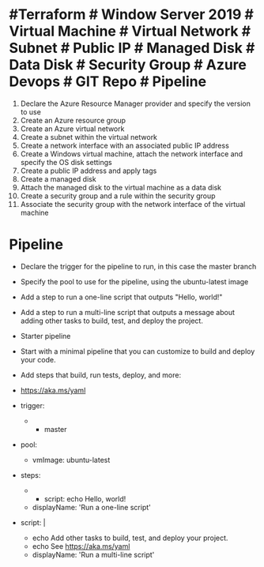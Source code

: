 # #Terraform # Window Server 2019 # Virtual Machine # Virtual Network # Subnet # Public IP # Managed Disk # Data Disk # Security Group # Azure Devops # GIT Repo # Pipeline

1. Declare the Azure Resource Manager provider and specify the version to use
2. Create an Azure resource group
3. Create an Azure virtual network
4. Create a subnet within the virtual network
5. Create a network interface with an associated public IP address
6. Create a Windows virtual machine, attach the network interface and specify the OS disk settings
7. Create a public IP address and apply tags
8. Create a managed disk
9. Attach the managed disk to the virtual machine as a data disk
10. Create a security group and a rule within the security group
11. Associate the security group with the network interface of the virtual machine

# Pipeline

- Declare the trigger for the pipeline to run, in this case the master branch
- Specify the pool to use for the pipeline, using the ubuntu-latest image
- Add a step to run a one-line script that outputs "Hello, world!"
- Add a step to run a multi-line script that outputs a message about adding other tasks to build, test, and deploy the project.

- Starter pipeline
- Start with a minimal pipeline that you can customize to build and deploy your code.
- Add steps that build, run tests, deploy, and more:
- https://aka.ms/yaml

- trigger:
  - - master

- pool:
  - vmImage: ubuntu-latest

- steps:
  - - script: echo Hello, world!
   - displayName: 'Run a one-line script'

- script: |
   - echo Add other tasks to build, test, and deploy your project.
   - echo See https://aka.ms/yaml
   - displayName: 'Run a multi-line script'
  
  
